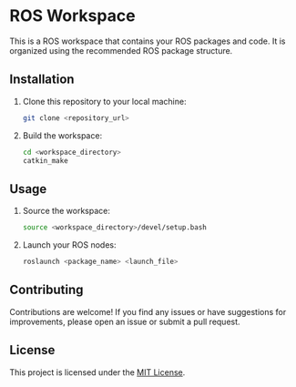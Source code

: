 # ROS Workspace

This is a ROS workspace that contains your ROS packages and code. It is organized using the recommended ROS package structure.

## Installation

1. Clone this repository to your local machine:

    ```bash
    git clone <repository_url>
    ```

2. Build the workspace:

    ```bash
    cd <workspace_directory>
    catkin_make
    ```

## Usage

1. Source the workspace:

    ```bash
    source <workspace_directory>/devel/setup.bash
    ```

2. Launch your ROS nodes:

    ```bash
    roslaunch <package_name> <launch_file>
    ```

## Contributing

Contributions are welcome! If you find any issues or have suggestions for improvements, please open an issue or submit a pull request.

## License

This project is licensed under the [MIT License](LICENSE).